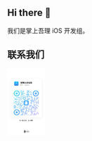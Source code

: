 ## Hi there 👋

我们是掌上吾理 iOS 开发组。


## 联系我们

<img src="../qrcode.png" alt="联系我们" style="zoom: 15%;" />